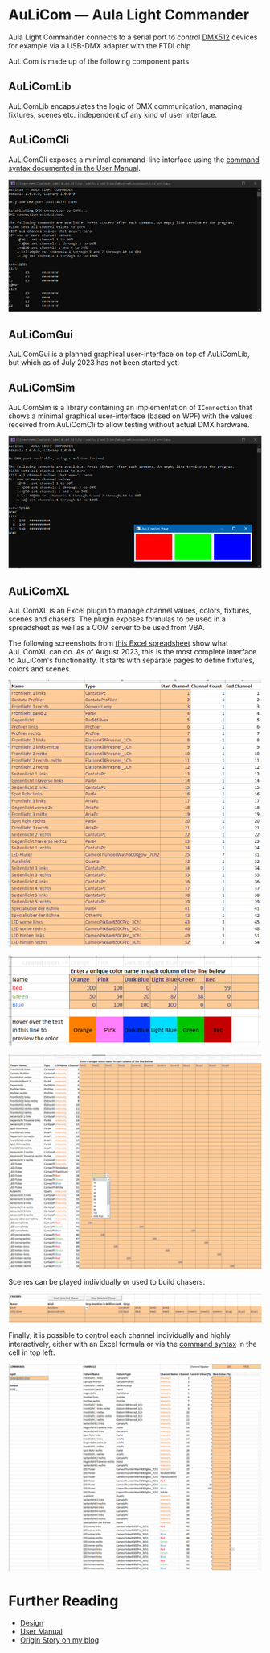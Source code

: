 # AuLiCom — Aula Light Commander

Aula Light Commander connects to a serial port to control [DMX512](https://en.wikipedia.org/wiki/DMX512) devices for example via a USB-DMX adapter with the FTDI chip.

AuLiCom is made up of the following component parts.

## AuLiComLib

AuLiComLib encapsulates the logic of DMX communication, managing fixtures, scenes etc. independent of any kind of user interface.

## AuLiComCli

AuLiComCli exposes a minimal command-line interface using the [command syntax documented in the User Manual](doc/Manual.md).

![AuLiComCli controlling an LED bar](/doc/CLI/AuLiComCli.png)

## AuLiComGui

AuLiComGui is a planned graphical user-interface on top of AuLiComLib, but which as of July 2023 has not been started yet.

## AuLiComSim

AuLiComSim is a library containing an implementation of `IConnection` that shows a minimal graphical user-interface (based on WPF) with the values received from AuLiComCli to allow testing without actual DMX hardware.

![LED simulator used in AuLiComCli](/doc/Simulator/AuLiComSim.png) 

## AuLiComXL

AuLiComXL is an Excel plugin to manage channel values, colors, fixtures, scenes and chasers. The plugin exposes formulas to be used in a spreadsheet as well as a COM server to be used from VBA.

The following screenshots from [this Excel spreadsheet](/doc/Excel/TestWithComServer.xlsm) show what AuLiComXL can do. As of August 2023, this is the most complete interface to AuLiCom's functionality. It starts with separate pages to define fixtures, colors and scenes.

![Definition of all available fixtures](/doc/Excel/Excel-Fixtures.png)

![Definition of colors](/doc/Excel/Excel-Colors.png)

![Definition of scenes](/doc/Excel/Excel-Scenes.png)

Scenes can be played individually or used to build chasers.

![Playing chasers built from defined scenes](/doc/Excel/Excel-Chasers.png)

Finally, it is possible to control each channel individually and highly interactively, either with an Excel formula or via the [command syntax](doc/Manual.md) in the cell in top left.

![Command interface and channel controller for various fixtures](/doc/Excel/Excel-Channels.png)

# Further Reading

 * [Design](doc/Design.md)
 * [User Manual](doc/Manual.md)
 * [Origin Story on my blog](https://personalnexus.wordpress.com/2023/06/24/rediscovering-the-joy-of-coding/)


